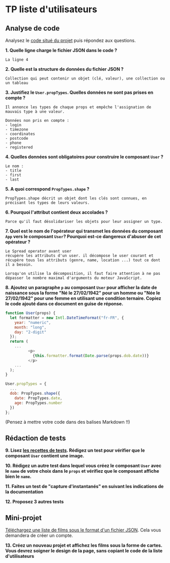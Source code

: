 # TP liste d'utilisateurs

## Analyse de code

Analysez le [code situé du projet](https://codesandbox.io/s/react-props-list-from-file-wqwn5) puis répondez aux questions.


**1. Quelle ligne charge le fichier JSON dans le code ?**

```
La ligne 4
```

**2. Quelle est la structure de données du fichier JSON ?**

```
Collection qui peut contenir un objet (clé, valeur), une collection ou un tableau
```

**3. Justifiez le `User.propTypes`. Quelles données ne sont pas prises en compte ?**

```
Il annonce les types de chaque props et empêche l'assignation de mauvais type à une valeur. 

Données non pris en compte :
- login
- timezone
- coordinates
- postcode
- phone
- registered
```

**4. Quelles données sont obligatoires pour construire le composant `User` ?**

```
Le nom :
- title
- first
- last
```

**5. A quoi correspond `PropTypes.shape` ?**

```
PropTypes.shape décrit un objet dont les clés sont connues, en précisant les types de leurs valeurs.
```

**6. Pourquoi l'attribut contient deux accolades ?**

```
Parce qu'il faut désolidariser les objets pour leur assigner un type.
```

**7. Quel est le nom de l'opérateur qui transmet les données du composant `App` vers le composant `User`? Pourquoi est-ce dangereux d'abuser de cet opérateur ?**

```
Le Spread operator avant user
récupère les attributs d'un user. il décompose le user courant et récupère tous les attributs (genre, name, location ...) tout ce dont il a besoin. 

Lorsqu'on utilise la décomposition, il faut faire attention à ne pas dépasser le nombre maximal d'arguments du moteur JavaScript.
```

**8. Ajoutez un paragraphe `p` au composant `User` pour afficher la date de naissance sous la forme "Né le 27/02/1942" pour un homme ou "Née le 27/02/1942" pour une femme en utilisant une condition ternaire. Copiez le code ajouté dans ce document en guise de réponse.**

```js
function User(props) {
  let formatter = new Intl.DateTimeFormat("fr-FR", {
    year: "numeric",
    month: "long",
    day: "2-digit"
  });
  return (
    ...
          <p>
            {this.formatter.format(Date.parse(props.dob.date))}
          </p>
    ...
  );
}

User.propTypes = {
  ...
  dob: PropTypes.shape({
    date: PropTypes.date,
    age: PropTypes.number
  })
};
```
(Pensez à mettre votre code dans des balises Markdown  !!)

## Rédaction de tests
**9. Lisez [les recettes de tests](https://fr.reactjs.org/docs/testing-recipes.html#gatsby-focus-wrapper). Rédigez un test pour vérifier que le composant `User` contient une image.**

**10. Rédigez un autre test dans lequel vous créez le composant `User` avec le `name` de votre choix dans le `props` et vérifiez que le composant affiche bien le `name`.**

**11. Faites un test de "capture d'instantanés" en suivant les indications de la documentation**

**12. Proposez 3 autres tests**


## Mini-projet 

[Téléchargez une liste de films sous le format d'un fichier JSON](https://imdb-api.com/). Cela vous demandera de créer un compte.

**13. Créez un nouveau projet et affichez les films sous la forme de cartes. Vous devrez soigner le design de la page, sans copiant le code de la liste d'utilisateurs**
